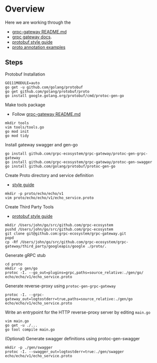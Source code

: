 # Overview

Here we are working through the 

* [grpc-gateway README.md](https://github.com/grpc-ecosystem/grpc-gateway)
* [grpc gateway docs](https://grpc-ecosystem.github.io/grpc-gateway/docs/usage.html).
* [protobuf style guide](https://buf.build/docs/style-guide#files-and-packages)
* [proto annotation examples](https://github.com/grpc-ecosystem/grpc-gateway/blob/master/examples/internal/proto/examplepb/a_bit_of_everything.proto)

## Steps

Protobuf Installation
```
GO111MODULE=auto
go get -u github.com/golang/protobuf
go get github.com/golang/protobuf/proto
go install google.golang.org/protobuf/cmd/protoc-gen-go
```

Make tools package

* Follow [grpc-gateway README.md](https://github.com/grpc-ecosystem/grpc-gateway)

```
mkdir tools
vim tools/tools.go
go mod init
go mod tidy
```

Install gateway swagger and gen-go
```
go install github.com/grpc-ecosystem/grpc-gateway/protoc-gen-grpc-gateway
go install github.com/grpc-ecosystem/grpc-gateway/protoc-gen-swagger
go install github.com/golang/protobuf/protoc-gen-go
```

Create Proto directory and service definition

* [style guide](https://buf.build/docs/style-guide)

```
mkdir -p proto/echo/echo/v1
vim proto/echo/echo/v1/echo_service.proto
```

Create Third Party Tools

* [protobuf style guide](https://buf.build/docs/style-guide#files-and-packages)

```
mkdir /Users/john/go/src/github.com/grpc-ecosystem
pushd /Users/john/go/src/github.com/grpc-ecosystem
git clone git@github.com:grpc-ecosystem/grpc-gateway.git
popd
cp -Rf /Users/john/go/src/github.com/grpc-ecosystem/grpc-gateway/third_party/googleapis/google ./proto/.
```

Generate gRPC stub

```
cd proto
mkdir -p gen/go
protoc -I. --go_out=plugins=grpc,paths=source_relative:./gen/go/ echo/echo/v1/echo_service.proto
```

Generate reverse-proxy using `protoc-gen-grpc-gateway`

```
protoc -I. --grpc-gateway_out=logtostderr=true,paths=source_relative:./gen/go echo/echo/v1/echo_service.proto
```

Write an entrypoint for the HTTP reverse-proxy server by editing `main.go`

```
vim main.go
go get -u ./...
go tool compile main.go
```

(Optional) Generate swagger definitions using protoc-gen-swagger

```
mkdir -p ./gen/swagger
protoc -I. --swagger_out=logtostderr=true:./gen/swagger echo/echo/v1/echo_service.proto
```


